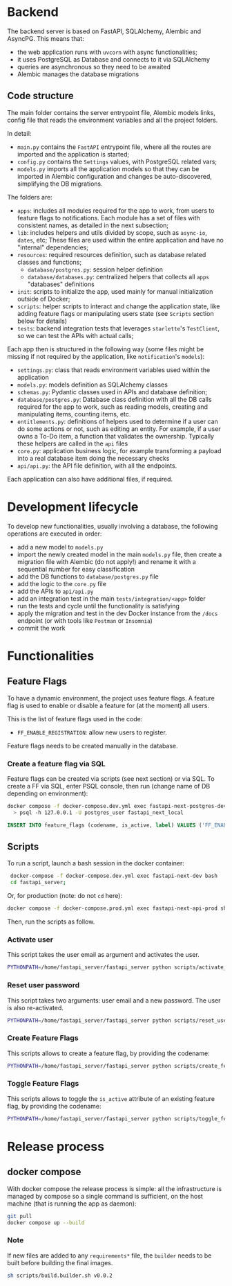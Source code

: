# Backend

The backend server is based on FastAPI, SQLAlchemy, Alembic and AsyncPG.
This means that:

- the web application runs with `uvcorn` with async functionalities;
- it uses PostgreSQL as Database and connects to it via SQLAlchemy
- queries are asynchronous so they need to be awaited
- Alembic manages the database migrations

## Code structure

The main folder contains the server entrypoint file, Alembic models links,
config file that reads the environment variables and all the project folders.

In detail:

- `main.py` contains the `FastAPI` entrypoint file, where all the routes are
  imported and the application is started;
- `config.py` contains the `Settings` values, with PostgreSQL related vars;
- `models.py` imports all the application models so that they can be imported
  in Alembic configuration and changes be auto-discovered, simplifying the
  DB migrations.

The folders are:

- `apps`: includes all modules required for the app to work, from users to
  feature flags to notifications. Each module has a set of files with consistent
  names, as detailed in the next subsection;
- `lib`: includes helpers and utils divided by scope, such as `async-io`, `dates`, etc;
  These files are used within the entire application and have no "internal" dependencies;
- `resources`: required resources definition, such as database related classes and
  functions;
  - `database/postgres.py`: session helper definition
  - `database/databases.py`: centralized helpers that collects all `apps` "databases"
    definitions
- `init`: scripts to initialize the app, used mainly for manual initialization outside
  of Docker;
- `scripts`: helper scripts to interact and change the application state, like adding
  feature flags or manipulating users state (see `Scripts` section below for details)
- `tests`: backend integration tests that leverages `starlette`'s `TestClient`, so we
  can test the APIs with actual calls;

Each app then is structured in the following way (some files might be missing if not
required by the application, like `notification`'s `models`):

- `settings.py`: class that reads environment variables used within the application
- `models.py`: models definition as SQLAlchemy classes
- `schemas.py`: Pydantic classes used in APIs and database definition;
- `database/postgres.py`: Database class definition with all the DB calls required for
  the app to work, such as reading models, creating and manipulating items, counting
  items, etc.
- `entitlements.py`: definitions of helpers used to determine if a user can
  do some actions or not, such as editing an entity. For example, if a user owns a
  To-Do item, a function that validates the ownership. Typically these helpers are
  called in the `api` files
- `core.py`: application business logic, for example transforming a payload into a
  real database item doing the necessary checks
- `api/api.py`: the API file definition, with all the endpoints.

Each application can also have additional files, if required.

# Development lifecycle

To develop new functionalities, usually involving a database, the following operations
are executed in order:

- add a new model to `models.py`
- import the newly created model in the main `models.py` file, then
  create a migration file with Alembic (do not apply!) and rename it with a sequential
  number for easy classification
- add the DB functions to `database/postgres.py` file
- add the logic to the `core.py` file
- add the APIs to `api/api.py`
- add an integration test in the main `tests/integration/<app>` folder
- run the tests and cycle until the functionality is satisfying
- apply the migration and test in the dev Docker instance from the `/docs` endpoint
  (or with tools like `Postman` or `Insomnia`)
- commit the work

# Functionalities

## Feature Flags

To have a dynamic environment, the project uses feature flags.
A feature flag is used to enable or disable a feature for (at the moment) all users.

This is the list of feature flags used in the code:

- `FF_ENABLE_REGISTRATION`: allow new users to register.

Feature flags needs to be created manually in the database.

### Create a feature flag via SQL

Feature flags can be created via scripts (see next section) or via SQL.
To create a FF via SQL, enter PSQL console, then run
(change name of DB depending on environment):

```bash
docker compose -f docker-compose.dev.yml exec fastapi-next-postgres-dev bash
  > psql -h 127.0.0.1 -U postgres_user fastapi_next_local
```

```sql
INSERT INTO feature_flags (codename, is_active, label) VALUES ('FF_ENABLE_REGISTRATION', True, 'Enable Registration');
```

## Scripts

To run a script, launch a bash session in the docker container:

```bash
 docker-compose -f docker-compose.dev.yml exec fastapi-next-dev bash
 cd fastapi_server;
```

Or, for production (note: do not `cd` here):

```bash
docker compose -f docker-compose.prod.yml exec fastapi-next-api-prod sh
```

Then, run the scripts as follow.

### Activate user

This script takes the user email as argument and activates the user.

```bash
PYTHONPATH=/home/fastapi_server/fastapi_server python scripts/activate_user.py user@gmail.com
```

### Reset user password

This script takes two arguments: user email and a new password. The user is also re-activated.

```bash
PYTHONPATH=/home/fastapi_server/fastapi_server python scripts/reset_user_password.py user@gmail.com SuperSecret2!
```

### Create Feature Flags

This scripts allows to create a feature flag, by providing the codename:

```bash
PYTHONPATH=/home/fastapi_server/fastapi_server python scripts/create_feature_flag.py FF_ENABLE_REGISTRATION
```

### Toggle Feature Flags

This scripts allows to toggle the `is_active` attribute of an existing feature flag, by providing the codename:

```bash
PYTHONPATH=/home/fastapi_server/fastapi_server python scripts/toggle_feature_flag.py FF_ENABLE_REGISTRATION
```

# Release process

## docker compose

With docker compose the release process is simple: all the infrastructure is
managed by compose so a single command is sufficient, on the host machine
(that is running the app as daemon):

```bash
git pull
docker compose up --build
```

### Note

If new files are added to any `requirements*` file, the `builder` needs
to be built before building the final images.

```bash
sh scripts/build.builder.sh v0.0.2
```
